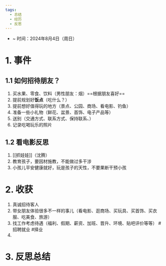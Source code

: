 ```yaml
---
tags:
  - 总结
  - 经历
  - 反思
---
```

- ~ 时间：2024年8月4日（周日）
# 1. 事件
## 1.1 如何招待朋友？
1. 买水果、零食、饮料（男性朋友：烟）==根据朋友喜好==
2. 提前规划好**饭点**（吃什么？）
3. 提前想好值得玩的地方（景点、公园、商场、看电影、钓鱼）
4. 准备一些小礼物（鲜花、盆景、首饰、电子产品等）
5. 送别（交通方式、联系方式、保持联系、）
6. 记录吃喝玩乐的照片
## 1.2 看电影反思
1. [[抓娃娃]]（沈腾）
2. 教育孩子，要因材施教，不能做过多干涉
3. 小孩儿平安健康就好，玩是孩子的天性，不要果断干预小孩
# 2. 收获
1. 真诚招待客人
2. 带女朋友体验很多不一样的事儿（看电影、逛商场、买玩具、买首饰、买衣服、吃美食、旅游）
3. 找工作考虑待遇（福利、假期、薪资、加班、晋升、环境、贴吧评价等等） #招聘就业  #择业
4. 


# 3. 反思总结

